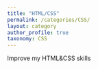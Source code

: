 ```yaml
---
title: "HTML/CSS"
permalink: /categories/CSS/
layout: category
author_profile: true
taxonomy: CSS
---
```


Improve my HTML&CSS skills